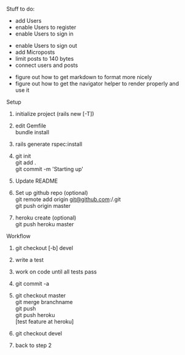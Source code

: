Stuff to do:
  + add Users  
  + enable Users to register  
  + enable Users to sign in  
  - enable Users to sign out
  - add Microposts  
  - limit posts to 140 bytes  
  - connect users and posts  
  + figure out how to get markdown to format more nicely  
  + figure out how to get the navigator helper to render properly and  
    use it

Setup

 1. initialize project (rails new <appname> [-T])

 1. edit Gemfile  
    bundle install

 1. rails generate rspec:install

 1. git init  
    git add .  
    git commit -m 'Starting up'

 1. Update README

 1. Set up github repo (optional)  
    git remote add origin git@github.com:<username>/<appname>.git  
    git push origin master

 1. heroku create (optional)  
    git push heroku master

Workflow

 1. git checkout [-b] devel

 1. write a test

 1. work on code until all tests pass

 1. git commit -a
    
 1. git checkout master  
    git merge branchname  
    git push  
    git push heroku  
    [test feature at heroku]

 1. git checkout devel

 1. back to step 2